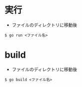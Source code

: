 # 実行
- ファイルのディレクトリに移動後
```
$ go run <ファイル名>
```

# build
- ファイルのディレクトリに移動後
```
$ go build <ファイル名>
```

